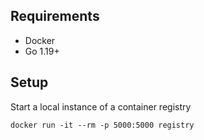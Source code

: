 ## Requirements

- Docker
- Go 1.19+

## Setup
Start a local instance of a container registry
```
docker run -it --rm -p 5000:5000 registry
```